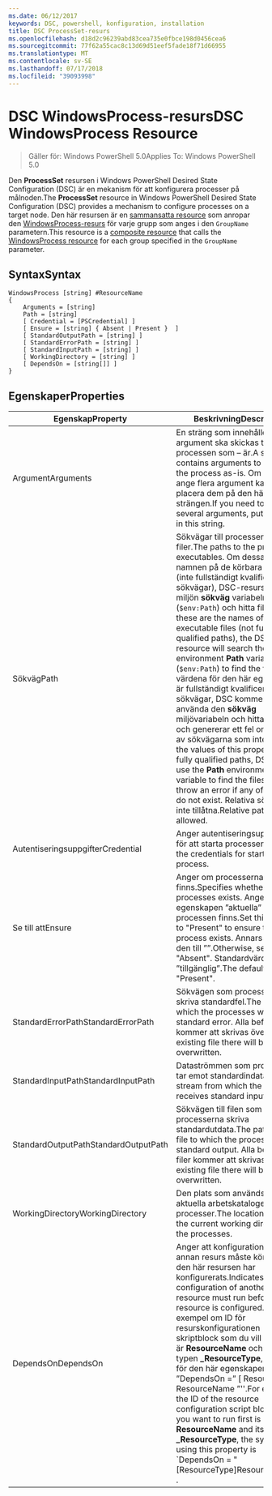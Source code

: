 ```yaml
---
ms.date: 06/12/2017
keywords: DSC, powershell, konfiguration, installation
title: DSC ProcessSet-resurs
ms.openlocfilehash: d18d2c96239abd83cea735e0fbce198d0456cea6
ms.sourcegitcommit: 77f62a55cac8c13d69d51eef5fade18f71d66955
ms.translationtype: MT
ms.contentlocale: sv-SE
ms.lasthandoff: 07/17/2018
ms.locfileid: "39093998"
---
```

# <a name="dsc-windowsprocess-resource"></a><span data-ttu-id="02eed-103">DSC WindowsProcess-resurs</span><span class="sxs-lookup"><span data-stu-id="02eed-103">DSC WindowsProcess Resource</span></span>

> <span data-ttu-id="02eed-104">Gäller för: Windows PowerShell 5.0</span><span class="sxs-lookup"><span data-stu-id="02eed-104">Applies To: Windows PowerShell 5.0</span></span>

<span data-ttu-id="02eed-105">Den **ProcessSet** resursen i Windows PowerShell Desired State Configuration (DSC) är en mekanism för att konfigurera processer på målnoden.</span><span class="sxs-lookup"><span data-stu-id="02eed-105">The **ProcessSet** resource in Windows PowerShell Desired State Configuration (DSC) provides a mechanism to configure processes on a target node.</span></span> <span data-ttu-id="02eed-106">Den här resursen är en [sammansatta resource](authoringResourceComposite.md) som anropar den [WindowsProcess-resurs](windowsProcessResource.md) för varje grupp som anges i den `GroupName` parametern.</span><span class="sxs-lookup"><span data-stu-id="02eed-106">This resource is a [composite resource](authoringResourceComposite.md) that calls the [WindowsProcess resource](windowsProcessResource.md) for each group specified in the `GroupName` parameter.</span></span>

## <a name="syntax"></a><span data-ttu-id="02eed-107">Syntax</span><span class="sxs-lookup"><span data-stu-id="02eed-107">Syntax</span></span>

```
WindowsProcess [string] #ResourceName
{
    Arguments = [string]
    Path = [string]
    [ Credential = [PSCredential] ]
    [ Ensure = [string] { Absent | Present }  ]
    [ StandardOutputPath = [string] ]
    [ StandardErrorPath = [string] ]
    [ StandardInputPath = [string] ]
    [ WorkingDirectory = [string] ]
    [ DependsOn = [string[]] ]
}
```

## <a name="properties"></a><span data-ttu-id="02eed-108">Egenskaper</span><span class="sxs-lookup"><span data-stu-id="02eed-108">Properties</span></span>

|  <span data-ttu-id="02eed-109">Egenskap</span><span class="sxs-lookup"><span data-stu-id="02eed-109">Property</span></span>  |  <span data-ttu-id="02eed-110">Beskrivning</span><span class="sxs-lookup"><span data-stu-id="02eed-110">Description</span></span>   |
|---|---|
| <span data-ttu-id="02eed-111">Argument</span><span class="sxs-lookup"><span data-stu-id="02eed-111">Arguments</span></span>| <span data-ttu-id="02eed-112">En sträng som innehåller argument ska skickas till processen som – är.</span><span class="sxs-lookup"><span data-stu-id="02eed-112">A string that contains arguments to pass to the process as-is.</span></span> <span data-ttu-id="02eed-113">Om du vill ange flera argument kan du placera dem på den här strängen.</span><span class="sxs-lookup"><span data-stu-id="02eed-113">If you need to pass several arguments, put them all in this string.</span></span>|
| <span data-ttu-id="02eed-114">Sökväg</span><span class="sxs-lookup"><span data-stu-id="02eed-114">Path</span></span>| <span data-ttu-id="02eed-115">Sökvägar till processen körbara filer.</span><span class="sxs-lookup"><span data-stu-id="02eed-115">The paths to the process executables.</span></span> <span data-ttu-id="02eed-116">Om dessa är namnen på de körbara filerna (inte fullständigt kvalificerade sökvägar), DSC-resurs söker miljön **sökväg** variabeln (`$env:Path`) och hitta filerna.</span><span class="sxs-lookup"><span data-stu-id="02eed-116">If these are the names of the executable files (not fully qualified paths), the DSC resource will search the environment **Path** variable (`$env:Path`) to find the files.</span></span> <span data-ttu-id="02eed-117">Om värdena för den här egenskapen är fullständigt kvalificerade sökvägar, DSC kommer inte att använda den **sökväg** miljövariabeln och hitta filerna och genererar ett fel om någon av sökvägarna som inte finns.</span><span class="sxs-lookup"><span data-stu-id="02eed-117">If the values of this property are fully qualified paths, DSC will not use the **Path** environment variable to find the files, and will throw an error if any of the paths do not exist.</span></span> <span data-ttu-id="02eed-118">Relativa sökvägar är inte tillåtna.</span><span class="sxs-lookup"><span data-stu-id="02eed-118">Relative paths are not allowed.</span></span>|
| <span data-ttu-id="02eed-119">Autentiseringsuppgifter</span><span class="sxs-lookup"><span data-stu-id="02eed-119">Credential</span></span>| <span data-ttu-id="02eed-120">Anger autentiseringsuppgifterna för att starta processen.</span><span class="sxs-lookup"><span data-stu-id="02eed-120">Indicates the credentials for starting the process.</span></span>|
| <span data-ttu-id="02eed-121">Se till att</span><span class="sxs-lookup"><span data-stu-id="02eed-121">Ensure</span></span>| <span data-ttu-id="02eed-122">Anger om processerna som finns.</span><span class="sxs-lookup"><span data-stu-id="02eed-122">Specifies whether the processes exists.</span></span> <span data-ttu-id="02eed-123">Ange egenskapen ”aktuella” så att processen finns.</span><span class="sxs-lookup"><span data-stu-id="02eed-123">Set this property to "Present" to ensure that the process exists.</span></span> <span data-ttu-id="02eed-124">Annars kan ange den till ””.</span><span class="sxs-lookup"><span data-stu-id="02eed-124">Otherwise, set it to "Absent".</span></span> <span data-ttu-id="02eed-125">Standardvärdet är ”tillgänglig”.</span><span class="sxs-lookup"><span data-stu-id="02eed-125">The default is "Present".</span></span>|
| <span data-ttu-id="02eed-126">StandardErrorPath</span><span class="sxs-lookup"><span data-stu-id="02eed-126">StandardErrorPath</span></span>| <span data-ttu-id="02eed-127">Sökvägen som processerna skriva standardfel.</span><span class="sxs-lookup"><span data-stu-id="02eed-127">The path to which the processes write standard error.</span></span> <span data-ttu-id="02eed-128">Alla befintliga filer kommer att skrivas över.</span><span class="sxs-lookup"><span data-stu-id="02eed-128">Any existing file there will be overwritten.</span></span>|
| <span data-ttu-id="02eed-129">StandardInputPath</span><span class="sxs-lookup"><span data-stu-id="02eed-129">StandardInputPath</span></span>| <span data-ttu-id="02eed-130">Dataströmmen som processen tar emot standardindata.</span><span class="sxs-lookup"><span data-stu-id="02eed-130">The stream from which the process receives standard input.</span></span>|
| <span data-ttu-id="02eed-131">StandardOutputPath</span><span class="sxs-lookup"><span data-stu-id="02eed-131">StandardOutputPath</span></span>| <span data-ttu-id="02eed-132">Sökvägen till filen som processerna skriva standardutdata.</span><span class="sxs-lookup"><span data-stu-id="02eed-132">The path of the file to which the processes write standard output.</span></span> <span data-ttu-id="02eed-133">Alla befintliga filer kommer att skrivas över.</span><span class="sxs-lookup"><span data-stu-id="02eed-133">Any existing file there will be overwritten.</span></span>|
| <span data-ttu-id="02eed-134">WorkingDirectory</span><span class="sxs-lookup"><span data-stu-id="02eed-134">WorkingDirectory</span></span>| <span data-ttu-id="02eed-135">Den plats som används som den aktuella arbetskatalogen för processer.</span><span class="sxs-lookup"><span data-stu-id="02eed-135">The location used as the current working directory for the processes.</span></span>|
| <span data-ttu-id="02eed-136">DependsOn</span><span class="sxs-lookup"><span data-stu-id="02eed-136">DependsOn</span></span> | <span data-ttu-id="02eed-137">Anger att konfigurationen av en annan resurs måste köras innan den här resursen har konfigurerats.</span><span class="sxs-lookup"><span data-stu-id="02eed-137">Indicates that the configuration of another resource must run before this resource is configured.</span></span> <span data-ttu-id="02eed-138">Till exempel om ID för resurskonfigurationen skriptblock som du vill köra först är **ResourceName** och är av typen **_ResourceType**, syntaxen för den här egenskapen är ”DependsOn =” [ ResourceType] ResourceName ”''.</span><span class="sxs-lookup"><span data-stu-id="02eed-138">For example, if the ID of the resource configuration script block that you want to run first is **ResourceName** and its type is **_ResourceType**, the syntax for using this property is \`DependsOn = "[ResourceType]ResourceName"\`\` .</span></span>|